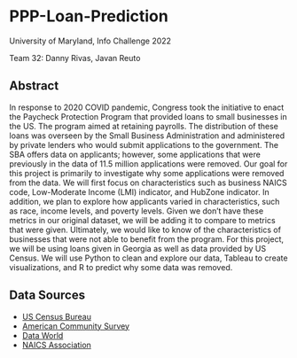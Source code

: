 # PPP-Loan-Prediction
University of Maryland, Info Challenge 2022

Team 32: Danny Rivas, Javan Reuto
## Abstract
In response to 2020 COVID pandemic, Congress took the initiative to enact the Paycheck Protection Program that provided loans to small businesses in the US. The program aimed at retaining payrolls. The distribution of these loans was overseen by the Small Business Administration and administered by private lenders who would submit applications to the government. The SBA offers data on applicants; however, some applications that were previously in the data of 11.5 million applications were removed.
Our goal for this project is primarily to investigate why some applications were removed from the data. We will first focus on characteristics such as business NAICS code, Low-Moderate Income (LMI) indicator, and HubZone indicator. In addition, we plan to explore how applicants varied in characteristics, such as race, income levels, and poverty levels. Given we don’t have these metrics in our original dataset, we will be adding it to compare to metrics that were given. Ultimately, we would like to know of the characteristics of businesses that were not able to benefit from the program.
For this project, we will be using loans given in Georgia as well as data provided by US Census. We will use Python to clean and explore our data, Tableau to create visualizations, and R to predict why some data was removed.

## Data Sources
* [US Census Bureau](https://data.census.gov/cedsci/all?q=georgia)
* [American Community Survey](https://data.census.gov/cedsci/all?q=georgia)
* [Data World](https://data.world/sasha/2017-2022-sic-to-naics-crosswalk/workspace/file?filename=2017-2022+SIC+to+NAICS+crosswalk.csv)
* [NAICS Association](https://www.naics.com)
